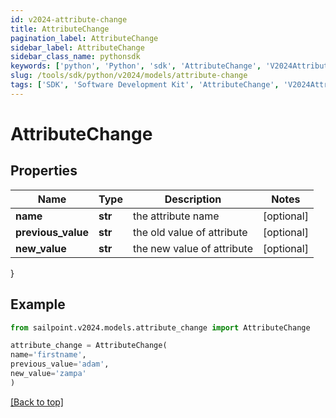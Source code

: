 ```yaml
---
id: v2024-attribute-change
title: AttributeChange
pagination_label: AttributeChange
sidebar_label: AttributeChange
sidebar_class_name: pythonsdk
keywords: ['python', 'Python', 'sdk', 'AttributeChange', 'V2024AttributeChange'] 
slug: /tools/sdk/python/v2024/models/attribute-change
tags: ['SDK', 'Software Development Kit', 'AttributeChange', 'V2024AttributeChange']
---
```


# AttributeChange


## Properties

Name | Type | Description | Notes
------------ | ------------- | ------------- | -------------
**name** | **str** | the attribute name | [optional] 
**previous_value** | **str** | the old value of attribute | [optional] 
**new_value** | **str** | the new value of attribute | [optional] 
}

## Example

```python
from sailpoint.v2024.models.attribute_change import AttributeChange

attribute_change = AttributeChange(
name='firstname',
previous_value='adam',
new_value='zampa'
)

```
[[Back to top]](#) 

